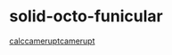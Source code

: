 # solid-octo-funicular


[calc](https://steamdb.info/calculator/76561198402690276)[camerupt](https://assets.pokemon.com/assets/cms2/img/pokedex/full/323.png
)[camerupt](https://assets.pokemon.com/assets/cms2/img/pokedex/full/323.png
)